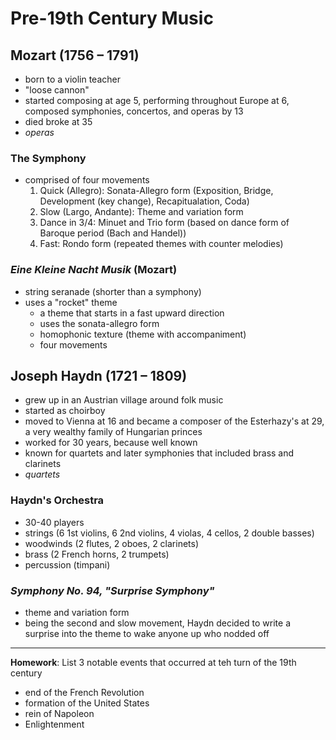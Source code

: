 # Pre-19th Century Music

## Mozart (1756 &ndash; 1791)

* born to a violin teacher
* "loose cannon"
* started composing at age 5, performing throughout Europe at 6, composed symphonies, concertos, and operas by 13
* died broke at 35
* _operas_

### The Symphony

* comprised of four movements
  1. Quick (Allegro): Sonata-Allegro form (Exposition, Bridge, Development (key change), Recapitualation, Coda)
  2. Slow (Largo, Andante): Theme and variation form
  3. Dance in 3/4: Minuet and Trio form (based on dance form of Baroque period (Bach and Handel))
  4. Fast: Rondo form (repeated themes with counter melodies)

### _Eine Kleine Nacht Musik_ (Mozart)

* string seranade (shorter than a symphony)
* uses a "rocket" theme
  * a theme that starts in a fast upward direction
  * uses the sonata-allegro form
  * homophonic texture (theme with accompaniment)
  * four movements


## Joseph Haydn (1721 &ndash; 1809)

* grew up in an Austrian village around folk music
* started as choirboy
* moved to Vienna at 16 and became a composer of the Esterhazy's at 29, a very wealthy family of Hungarian princes
* worked for 30 years, because well known
* known for quartets and later symphonies that included brass and clarinets
* _quartets_

### Haydn's Orchestra

* 30-40 players
* strings (6 1st violins, 6 2nd violins, 4 violas, 4 cellos, 2 double basses)
* woodwinds (2 flutes, 2 oboes, 2 clarinets)
* brass (2 French horns, 2 trumpets)
* percussion (timpani)

### _Symphony No. 94, "Surprise Symphony"_

* theme and variation form
* being the second and slow movement, Haydn decided to write a surprise into the theme to wake anyone up who nodded off

***

**Homework**: List 3 notable events that occurred at teh turn of the 19th century

* end of the French Revolution
* formation of the United States
* rein of Napoleon
* Enlightenment